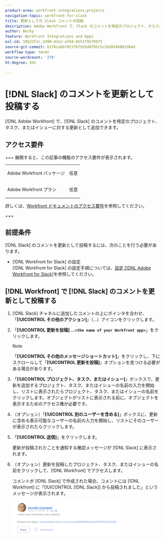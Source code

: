 ```yaml
---
product-area: workfront-integrations;projects
navigation-topic: workfront-for-slack
title: 更新としての Slack コメントの投稿
description: Adobe Workfront で、Slack のコメントを特定のプロジェクト、タスク、またはイシューに対する更新として追加できます。
author: Becky
feature: Workfront Integrations and Apps
exl-id: 18b22f2c-2490-41e2-afb9-0551f9579973
source-git-commit: 6178cabbf021fbf92bd8795c5c2bd0346801d64d
workflow-type: tm+mt
source-wordcount: '279'
ht-degree: 93%

---
```


# [!DNL Slack] のコメントを更新として投稿する

[!DNL Adobe Workfront] で、[!DNL Slack] のコメントを特定のプロジェクト、タスク、またはイシューに対する更新として追加できます。

## アクセス要件

+++ 展開すると、この記事の機能のアクセス要件が表示されます。

<table style="table-layout:auto"> 
 <col> 
 <col> 
 <tbody> 
  <tr> 
   <td role="rowheader">Adobe Workfront パッケージ</td> 
   <td> <p>任意</p> </td> 
  </tr> 
  <tr> 
   <td role="rowheader">Adobe Workfront プラン</td> 
   <td> <p>任意</p>
  </tr> 
 </tbody> 
</table>

詳しくは、[Workfront ドキュメントのアクセス要件](/help/quicksilver/administration-and-setup/add-users/access-levels-and-object-permissions/access-level-requirements-in-documentation.md)を参照してください。

+++

## 前提条件

[!DNL Slack] のコメントを更新として投稿するには、次のことを行う必要があります。

* [!DNL Workfront for Slack] の設定\
   [!DNL Workfront for Slack] の設定手順については、[設定 [!DNL Adobe Workfront for Slack]](../../workfront-integrations-and-apps/using-workfront-with-slack/configure-workfront-for-slack.md)を参照してください。

## [!DNL Workfront] で [!DNL Slack] のコメントを更新として投稿する

1. [!DNL Slack] チャネルに追加したコメントの上にポインタを合わせ、「**[!UICONTROL その他のアクション]**」（...）アイコンをクリックします。

1. 「**[!UICONTROL 更新を投稿] ...`<the name of your Workfront app>`**」をクリックします。

   >[!NOTE]
   >
   >「**[!UICONTROL その他のメッセージショートカット]**」をクリックし、下にスクロールして「**[!UICONTROL 更新を投稿]**」オプションを見つける必要がある場合があります。
   >
   >
1. 「**[!UICONTROL プロジェクト、タスク、またはイシュー]**」ボックスで、更新を追加するプロジェクト、タスク、またはイシューの名前の入力を開始し、リストに表示されたらプロジェクト、タスク、またはイシューの名前をクリックします。オブジェクトがリストに表示される前に、オブジェクトを表示するためのアクセス権が必要です。
1. （オプション）「**[!UICONTROL 別のユーザーを含める]**」ボックスに、更新に含める表示可能なユーザーの名前の入力を開始し、リストにそのユーザーが表示されたらクリックします。
1. 「**[!UICONTROL 送信]**」をクリックします。

   更新が投稿されたことを通知する確認メッセージが [!DNL Slack] に表示されます。

1. （オプション）更新を投稿したプロジェクト、タスク、またはイシューの名前をクリックして、[!DNL Workfront] でアクセスします。

   コメントが [!DNL Slack] で作成された場合、コメントには [!DNL Workfront] に「[!UICONTROL [!DNL Slack]] から投稿されました」というメッセージが表示されます。

   ![Slackから投稿された更新 ](assets/slack-update-posted-from-slack-350x112.png)
